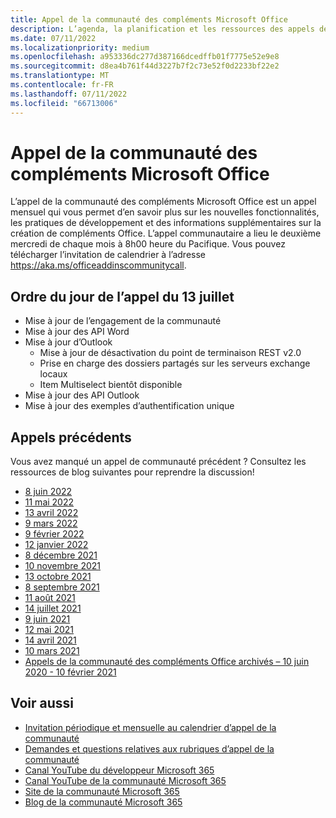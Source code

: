 ```yaml
---
title: Appel de la communauté des compléments Microsoft Office
description: L’agenda, la planification et les ressources des appels de la communauté des compléments Microsoft Office mensuels.
ms.date: 07/11/2022
ms.localizationpriority: medium
ms.openlocfilehash: a953336dc277d387166dcedffb01f7775e52e9e8
ms.sourcegitcommit: d8ea4b761f44d3227b7f2c73e52f0d2233bf22e2
ms.translationtype: MT
ms.contentlocale: fr-FR
ms.lasthandoff: 07/11/2022
ms.locfileid: "66713006"
---
```

# <a name="microsoft-office-add-ins-community-call"></a>Appel de la communauté des compléments Microsoft Office

L’appel de la communauté des compléments Microsoft Office est un appel mensuel qui vous permet d’en savoir plus sur les nouvelles fonctionnalités, les pratiques de développement et des informations supplémentaires sur la création de compléments Office. L’appel communautaire a lieu le deuxième mercredi de chaque mois à 8h00 heure du Pacifique. Vous pouvez télécharger l’invitation de calendrier à l’adresse https://aka.ms/officeaddinscommunitycall.

## <a name="agenda-for-july-13th-call"></a>Ordre du jour de l’appel du 13 juillet

- Mise à jour de l’engagement de la communauté
- Mise à jour des API Word
- Mise à jour d’Outlook
  - Mise à jour de désactivation du point de terminaison REST v2.0
  - Prise en charge des dossiers partagés sur les serveurs exchange locaux
  - Item Multiselect bientôt disponible
- Mise à jour des API Outlook
- Mise à jour des exemples d’authentification unique

## <a name="previous-calls"></a>Appels précédents

Vous avez manqué un appel de communauté précédent ? Consultez les ressources de blog suivantes pour reprendre la discussion!

- [8 juin 2022](https://pnp.github.io/blog/office-add-ins-community-call/2022-06-08/)
- [11 mai 2022](https://pnp.github.io/blog/office-add-ins-community-call/2022-05-11/)
- [13 avril 2022](https://pnp.github.io/blog/office-add-ins-community-call/2022-04-13/)
- [9 mars 2022](https://pnp.github.io/blog/office-add-ins-community-call/office-add-ins-community-call-march-9-2022/)
- [9 février 2022](https://pnp.github.io/blog/office-add-ins-community-call/office-add-ins-community-call-february-9-2022/)
- [12 janvier 2022](https://pnp.github.io/blog/office-add-ins-community-call/office-add-ins-community-call-january-12-2022/)
- [8 décembre 2021](https://pnp.github.io/blog/office-add-ins-community-call/office-add-ins-community-call-december-8-2021/)
- [10 novembre 2021](https://pnp.github.io/blog/office-add-ins-community-call/office-add-ins-community-call-november-10-2021/)
- [13 octobre 2021](https://pnp.github.io/blog/office-add-ins-community-call/office-add-ins-community-call-october-13-2021/)
- [8 septembre 2021](https://pnp.github.io/blog/office-add-ins-community-call/office-add-ins-community-call-september-8-2021/)
- [11 août 2021](https://pnp.github.io/blog/office-add-ins-community-call/office-add-ins-community-call-august-2021/)
- [14 juillet 2021](https://pnp.github.io/blog/office-add-ins-community-call/office-add-ins-community-call-july-2021/)
- [9 juin 2021](https://pnp.github.io/blog/office-add-ins-community-call/office-add-ins-community-call-june-2021/)
- [12 mai 2021](https://pnp.github.io/blog/office-add-ins-community-call/office-add-ins-community-call-may-2021/)
- [14 avril 2021](https://pnp.github.io/blog/office-add-ins-community-call/office-add-ins-community-call-april-14-2021/)
- [10 mars 2021](https://pnp.github.io/blog/office-add-ins-community-call/office-add-ins-community-call-march-10-2021/)
- [Appels de la communauté des compléments Office archivés – 10 juin 2020 - 10 février 2021](https://cdn.graph.office.net/prod/office/Office-Add-ins-Community-Call-Archive.pdf)

## <a name="see-also"></a>Voir aussi

- [Invitation périodique et mensuelle au calendrier d’appel de la communauté](https://aka.ms/officeaddinscommunitycall)
- [Demandes et questions relatives aux rubriques d’appel de la communauté](https://aka.ms/officeaddinsform)
- [Canal YouTube du développeur Microsoft 365](https://aka.ms/m365devyoutube)
- [Canal YouTube de la communauté Microsoft 365](https://aka.ms/m365pnp/videos)
- [Site de la communauté Microsoft 365](https://aka.ms/m365pnp/community)
- [Blog de la communauté Microsoft 365](https://aka.ms/m365pnp/community/blog)
